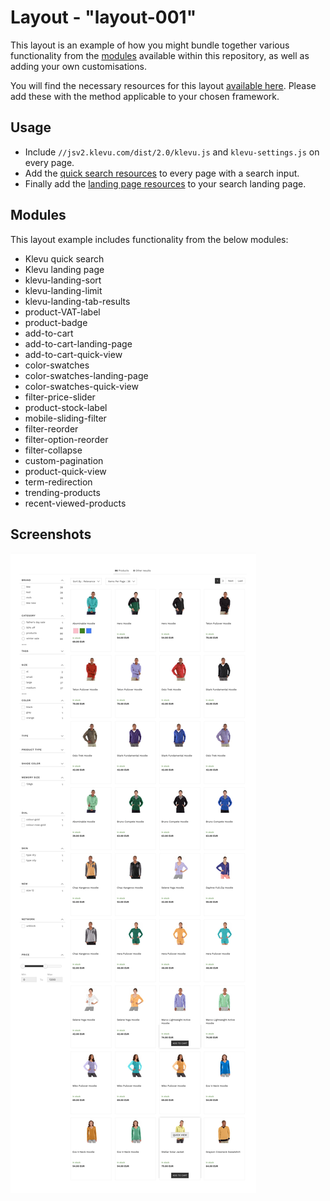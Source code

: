 # Layout - "layout-001"

This layout is an example of how you might bundle together various functionality
from the [modules](/modules) available within this repository, as well as adding
your own customisations.

You will find the necessary resources for this layout 
[available here](/layout/layout-001/resources).
Please add these with the method applicable to your chosen framework.

## Usage

- Include `//jsv2.klevu.com/dist/2.0/klevu.js` and `klevu-settings.js` on every page.
- Add the [quick search resources](/layout/layout-001/resources/quick) to every page with a search input.
- Finally add the [landing page resources](/layout/layout-001/resources/landing) to your search landing page.

## Modules

This layout example includes functionality from the below modules:

- Klevu quick search
- Klevu landing page
- klevu-landing-sort
- klevu-landing-limit
- klevu-landing-tab-results
- product-VAT-label
- product-badge
- add-to-cart
- add-to-cart-landing-page
- add-to-cart-quick-view
- color-swatches
- color-swatches-landing-page
- color-swatches-quick-view
- filter-price-slider
- product-stock-label
- mobile-sliding-filter
- filter-reorder
- filter-option-reorder
- filter-collapse
- custom-pagination
- product-quick-view
- term-redirection
- trending-products
- recent-viewed-products

## Screenshots

![layout-001](/layout/layout-001/images/image002.jpg)
